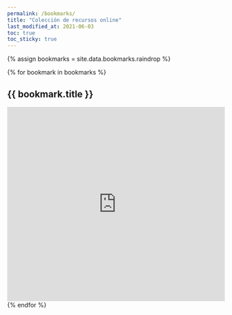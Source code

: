 ```yaml
---
permalink: /bookmarks/
title: "Colección de recursos online"
last_modified_at: 2021-06-03
toc: true
toc_sticky: true
---
```


{% assign bookmarks = site.data.bookmarks.raindrop %}

{% for bookmark in bookmarks %}
## {{ bookmark.title }}
<iframe style="border: 0; width: 100%; height: 450px;" allowfullscreen frameborder="0" src="https://raindrop.io/tovarlogic/{{ bookmark.id }}/embed"></iframe>
{% endfor %}